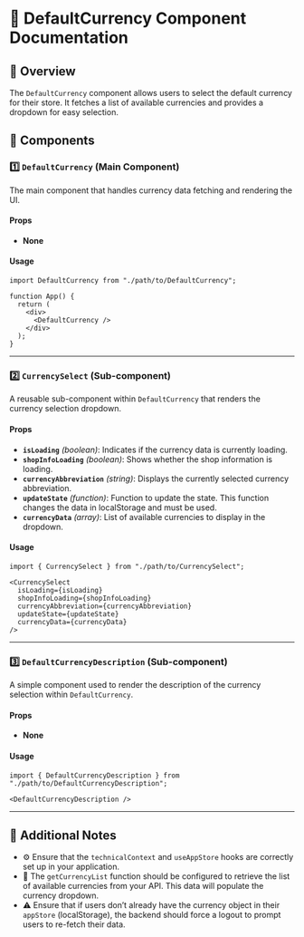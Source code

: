 # 📘 DefaultCurrency Component Documentation

## 📄 Overview
The `DefaultCurrency` component allows users to select the default currency for their store. It fetches a list of available currencies and provides a dropdown for easy selection.

## 📂 Components

### 1️⃣ `DefaultCurrency` (Main Component)
The main component that handles currency data fetching and rendering the UI.

#### **Props**
- **None**

#### **Usage**
```tsx
import DefaultCurrency from "./path/to/DefaultCurrency";

function App() {
  return (
    <div>
      <DefaultCurrency />
    </div>
  );
}
```

---

### 2️⃣ `CurrencySelect` (Sub-component)
A reusable sub-component within `DefaultCurrency` that renders the currency selection dropdown.

#### **Props**
- **`isLoading`** *(boolean)*: Indicates if the currency data is currently loading.
- **`shopInfoLoading`** *(boolean)*: Shows whether the shop information is loading.
- **`currencyAbbreviation`** *(string)*: Displays the currently selected currency abbreviation.
- **`updateState`** *(function)*: Function to update the state. This function changes the data in localStorage and must be used.
- **`currencyData`** *(array)*: List of available currencies to display in the dropdown.

#### **Usage**
```tsx
import { CurrencySelect } from "./path/to/CurrencySelect";

<CurrencySelect
  isLoading={isLoading}
  shopInfoLoading={shopInfoLoading}
  currencyAbbreviation={currencyAbbreviation}
  updateState={updateState}
  currencyData={currencyData}
/>
```

---

### 3️⃣ `DefaultCurrencyDescription` (Sub-component)
A simple component used to render the description of the currency selection within `DefaultCurrency`.

#### **Props**
- **None**

#### **Usage**
```tsx
import { DefaultCurrencyDescription } from "./path/to/DefaultCurrencyDescription";

<DefaultCurrencyDescription />
```

---

## 📝 Additional Notes
- ⚙️ Ensure that the `technicalContext` and `useAppStore` hooks are correctly set up in your application.
- 📡 The `getCurrencyList` function should be configured to retrieve the list of available currencies from your API. This data will populate the currency dropdown.
- ⚠️ Ensure that if users don’t already have the currency object in their `appStore` (localStorage), the backend should force a logout to prompt users to re-fetch their data.
